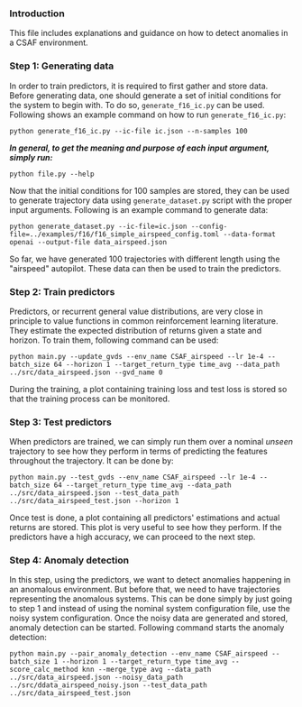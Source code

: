 ### Introduction

This file includes explanations and guidance on how to detect anomalies in a CSAF environment.

### Step 1: Generating data

In order to train predictors, it is required to first gather and store data. Before generating data, one should generate 
a set of initial conditions for the system to begin with. To do so, `generate_f16_ic.py` can be used. Following shows an 
example command on how to run `generate_f16_ic.py`:

```commandline
python generate_f16_ic.py --ic-file ic.json --n-samples 100
```

***In general, to get the meaning and purpose of each input argument, simply run:***

```commandline
python file.py --help
```

Now that the initial conditions for 100 samples are stored, they can be used to generate trajectory data using 
`generate_dataset.py` script with the proper input arguments. Following is an example command to generate data:

```commandline
python generate_dataset.py --ic-file=ic.json --config-file=../examples/f16/f16_simple_airspeed_config.toml --data-format openai --output-file data_airspeed.json
```

So far, we have generated 100 trajectories with different length using the "airspeed" autopilot. These data can then be
used to train the predictors.

### Step 2: Train predictors

Predictors, or recurrent general value distributions, are very close in principle to value functions in common 
reinforcement learning literature. They estimate the expected distribution of returns given a state and horizon. To 
train them, following command can be used:

```commandline
python main.py --update_gvds --env_name CSAF_airspeed --lr 1e-4 --batch_size 64 --horizon 1 --target_return_type time_avg --data_path ../src/data_airspeed.json --gvd_name 0
```
During the training, a plot containing training loss and test loss is stored so that the training process can be monitored.

### Step 3: Test predictors

When predictors are trained, we can simply run them over a nominal *unseen* trajectory to see how they perform in terms 
of predicting the features throughout the trajectory. It can be done by:

```commandline
python main.py --test_gvds --env_name CSAF_airspeed --lr 1e-4 --batch_size 64 --target_return_type time_avg --data_path ../src/data_airspeed.json --test_data_path ../src/data_airspeed_test.json --horizon 1
```

Once test is done, a plot containing all predictors' estimations and actual returns are stored. This plot is very useful 
to see how they perform. If the predictors have a high accuracy, we can proceed to the next step.

### Step 4: Anomaly detection

In this step, using the predictors, we want to detect anomalies happening in an anomalous environment. But before that, 
we need to have trajectories representing the anomalous systems. This can be done simply by just going to step 1 and 
instead of using the nominal system configuration file, use the noisy system configuration. Once the noisy data are 
generated and stored, anomaly detection can be started. Following command starts the anomaly detection:

```commandline
python main.py --pair_anomaly_detection --env_name CSAF_airspeed --batch_size 1 --horizon 1 --target_return_type time_avg --score_calc_method knn --merge_type avg --data_path ../src/data_airspeed.json --noisy_data_path ../src/ddata_airspeed_noisy.json --test_data_path ../src/data_airspeed_test.json
```